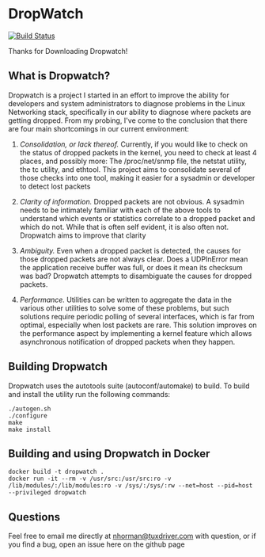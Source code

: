 DropWatch
=========

[![Build Status](https://travis-ci.org/nhorman/dropwatch.svg?branch=master)](https://travis-ci.org/nhorman/dropwatch)

Thanks for Downloading Dropwatch!

What is Dropwatch?
------------------
Dropwatch is a project I started in an effort to improve the ability for
developers and system administrators to diagnose problems in the Linux Networking
stack, specifically in our ability to diagnose where packets are getting
dropped.  From my probing, I've come to the conclusion that there are four main
shortcomings in our current environment:

1) _Consolidation, or lack thereof._  Currently, if you would like to check on the
status of dropped packets in the kernel, you need to check at least 4 places,
and possibly more: The /proc/net/snmp file, the netstat utility, the tc utility,
and ethtool.  This project aims to consolidate several of those checks into one
tool, making it easier for a sysadmin or developer to detect lost packets

2) _Clarity of information._  Dropped packets are not obvious.  A sysadmin needs
to be intimately familiar with each of the above tools to understand which
events or statistics correlate to a dropped packet and which do not.  While that
is often self evident, it is also often not.  Dropwatch aims to improve that
clarity

3) _Ambiguity._  Even when a dropped packet is detected, the causes for those
dropped packets are not always clear.  Does a UDPInError mean the application
receive buffer was full, or does it mean its checksum was bad?  Dropwatch
attempts to disambiguate the causes for dropped packets.

4) _Performance._  Utilities can be written to aggregate the data in the various
other utilities to solve some of these problems, but such solutions require
periodic polling of several interfaces, which is far from optimal, especially
when lost packets are rare.  This solution improves on the performance aspect by
implementing a kernel feature which allows asynchronous notification of dropped
packets when they happen.

Building Dropwatch
------------------
Dropwatch uses the autotools suite (autoconf/automake) to build.  To build and install the utility run the following commands:
```
./autogen.sh
./configure
make
make install
```

Building and using Dropwatch in Docker
------------------
```
docker build -t dropwatch .
docker run -it --rm -v /usr/src:/usr/src:ro -v /lib/modules/:/lib/modules:ro -v /sys/:/sys/:rw --net=host --pid=host --privileged dropwatch
```

Questions
---------
Feel free to email me directly at nhorman@tuxdriver.com with question, or if you
find a bug, open an issue here on the github page

